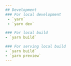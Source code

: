 ```yaml
---
## Development
### For local development
 - `yarn`
 - `yarn dev`

### For local build
- `yarn build`

### For serving local build
- `yarn build`
- `yarn preview`
---
```

